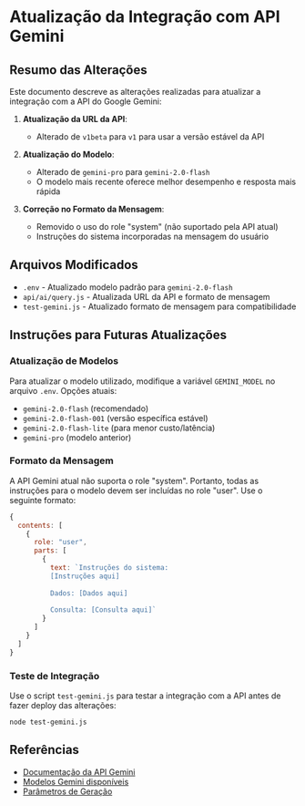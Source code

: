 # Atualização da Integração com API Gemini

## Resumo das Alterações
Este documento descreve as alterações realizadas para atualizar a integração com a API do Google Gemini:

1. **Atualização da URL da API**: 
   - Alterado de `v1beta` para `v1` para usar a versão estável da API

2. **Atualização do Modelo**:
   - Alterado de `gemini-pro` para `gemini-2.0-flash`
   - O modelo mais recente oferece melhor desempenho e resposta mais rápida

3. **Correção no Formato da Mensagem**:
   - Removido o uso do role "system" (não suportado pela API atual)
   - Instruções do sistema incorporadas na mensagem do usuário

## Arquivos Modificados
- `.env` - Atualizado modelo padrão para `gemini-2.0-flash`
- `api/ai/query.js` - Atualizada URL da API e formato de mensagem
- `test-gemini.js` - Atualizado formato de mensagem para compatibilidade

## Instruções para Futuras Atualizações

### Atualização de Modelos
Para atualizar o modelo utilizado, modifique a variável `GEMINI_MODEL` no arquivo `.env`. Opções atuais:
- `gemini-2.0-flash` (recomendado)
- `gemini-2.0-flash-001` (versão específica estável)
- `gemini-2.0-flash-lite` (para menor custo/latência)
- `gemini-pro` (modelo anterior)

### Formato da Mensagem
A API Gemini atual não suporta o role "system". Portanto, todas as instruções para o modelo devem ser incluídas no role "user". Use o seguinte formato:

```javascript
{
  contents: [
    {
      role: "user",
      parts: [
        { 
          text: `Instruções do sistema:
          [Instruções aqui]
          
          Dados: [Dados aqui]
          
          Consulta: [Consulta aqui]`
        }
      ]
    }
  ]
}
```

### Teste de Integração
Use o script `test-gemini.js` para testar a integração com a API antes de fazer deploy das alterações:

```
node test-gemini.js
```

## Referências
- [Documentação da API Gemini](https://ai.google.dev/gemini-api/docs)
- [Modelos Gemini disponíveis](https://ai.google.dev/gemini-api/docs/models)
- [Parâmetros de Geração](https://ai.google.dev/gemini-api/docs/models/gemini) 